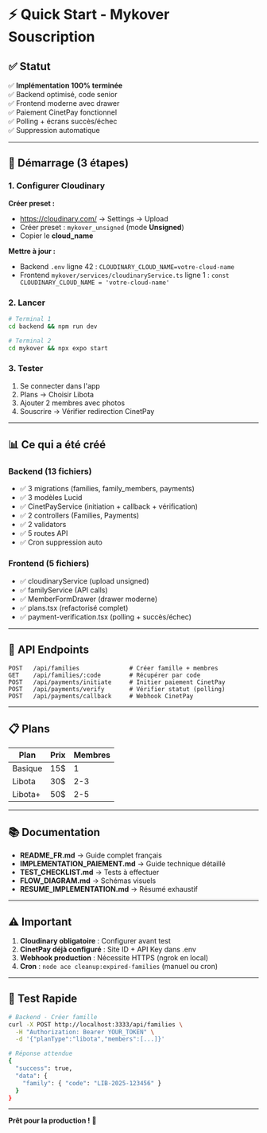 # ⚡ Quick Start - Mykover Souscription

## ✅ Statut
✅ **Implémentation 100% terminée**  
✅ Backend optimisé, code senior  
✅ Frontend moderne avec drawer  
✅ Paiement CinetPay fonctionnel  
✅ Polling + écrans succès/échec  
✅ Suppression automatique  

---

## 🚀 Démarrage (3 étapes)

### 1. Configurer Cloudinary

**Créer preset :**
- https://cloudinary.com/ → Settings → Upload
- Créer preset : `mykover_unsigned` (mode **Unsigned**)
- Copier le **cloud_name**

**Mettre à jour :**
- Backend `.env` ligne 42 : `CLOUDINARY_CLOUD_NAME=votre-cloud-name`
- Frontend `mykover/services/cloudinaryService.ts` ligne 1 : `const CLOUDINARY_CLOUD_NAME = 'votre-cloud-name'`

### 2. Lancer

```bash
# Terminal 1
cd backend && npm run dev

# Terminal 2  
cd mykover && npx expo start
```

### 3. Tester

1. Se connecter dans l'app
2. Plans → Choisir Libota
3. Ajouter 2 membres avec photos
4. Souscrire → Vérifier redirection CinetPay

---

## 📊 Ce qui a été créé

### Backend (13 fichiers)
- ✅ 3 migrations (families, family_members, payments)
- ✅ 3 modèles Lucid
- ✅ CinetPayService (initiation + callback + vérification)
- ✅ 2 controllers (Families, Payments)
- ✅ 2 validators
- ✅ 5 routes API
- ✅ Cron suppression auto

### Frontend (5 fichiers)
- ✅ cloudinaryService (upload unsigned)
- ✅ familyService (API calls)
- ✅ MemberFormDrawer (drawer moderne)
- ✅ plans.tsx (refactorisé complet)
- ✅ payment-verification.tsx (polling + succès/échec)

---

## 🔑 API Endpoints

```
POST   /api/families              # Créer famille + membres
GET    /api/families/:code        # Récupérer par code
POST   /api/payments/initiate     # Initier paiement CinetPay
POST   /api/payments/verify       # Vérifier statut (polling)
POST   /api/payments/callback     # Webhook CinetPay
```

---

## 📋 Plans

| Plan | Prix | Membres |
|------|------|---------|
| Basique | 15$ | 1 |
| Libota | 30$ | 2-3 |
| Libota+ | 50$ | 2-5 |

---

## 📚 Documentation

- **README_FR.md** → Guide complet français
- **IMPLEMENTATION_PAIEMENT.md** → Guide technique détaillé
- **TEST_CHECKLIST.md** → Tests à effectuer
- **FLOW_DIAGRAM.md** → Schémas visuels
- **RESUME_IMPLEMENTATION.md** → Résumé exhaustif

---

## ⚠️ Important

1. **Cloudinary obligatoire** : Configurer avant test
2. **CinetPay déjà configuré** : Site ID + API Key dans .env
3. **Webhook production** : Nécessite HTTPS (ngrok en local)
4. **Cron** : `node ace cleanup:expired-families` (manuel ou cron)

---

## 🎯 Test Rapide

```bash
# Backend - Créer famille
curl -X POST http://localhost:3333/api/families \
  -H "Authorization: Bearer YOUR_TOKEN" \
  -d '{"planType":"libota","members":[...]}'

# Réponse attendue
{
  "success": true,
  "data": {
    "family": { "code": "LIB-2025-123456" }
  }
}
```

---

**Prêt pour la production !** 🚀

